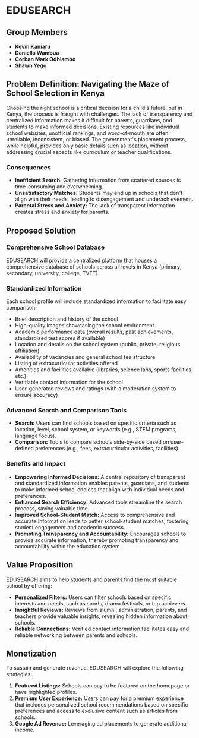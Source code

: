 # EDUSEARCH

## Group Members

- **Kevin Kaniaru**
- **Daniella Wambua**
- **Corban Mark Odhiambo**
- **Shawn Yego**

## Problem Definition: Navigating the Maze of School Selection in Kenya

Choosing the right school is a critical decision for a child's future, but in Kenya, the process is fraught with challenges. The lack of transparency and centralized information makes it difficult for parents, guardians, and students to make informed decisions. Existing resources like individual school websites, unofficial rankings, and word-of-mouth are often unreliable, inconsistent, or biased. The government's placement process, while helpful, provides only basic details such as location, without addressing crucial aspects like curriculum or teacher qualifications.

### Consequences

- **Inefficient Search:** Gathering information from scattered sources is time-consuming and overwhelming.
- **Unsatisfactory Matches:** Students may end up in schools that don't align with their needs, leading to disengagement and underachievement.
- **Parental Stress and Anxiety:** The lack of transparent information creates stress and anxiety for parents.

## Proposed Solution

### Comprehensive School Database

EDUSEARCH will provide a centralized platform that houses a comprehensive database of schools across all levels in Kenya (primary, secondary, university, college, TVET).

### Standardized Information

Each school profile will include standardized information to facilitate easy comparison:

- Brief description and history of the school
- High-quality images showcasing the school environment
- Academic performance data (overall results, past achievements, standardized test scores if available)
- Location and details on the school system (public, private, religious affiliation)
- Availability of vacancies and general school fee structure
- Listing of extracurricular activities offered
- Amenities and facilities available (libraries, science labs, sports facilities, etc.)
- Verifiable contact information for the school
- User-generated reviews and ratings (with a moderation system to ensure accuracy)

### Advanced Search and Comparison Tools

- **Search:** Users can find schools based on specific criteria such as location, level, school system, or keywords (e.g., STEM programs, language focus).
- **Comparison:** Tools to compare schools side-by-side based on user-defined preferences (e.g., fees, extracurricular activities, facilities).

### Benefits and Impact

- **Empowering Informed Decisions:** A central repository of transparent and standardized information enables parents, guardians, and students to make informed school choices that align with individual needs and preferences.
- **Enhanced Search Efficiency:** Advanced tools streamline the search process, saving valuable time.
- **Improved School-Student Match:** Access to comprehensive and accurate information leads to better school-student matches, fostering student engagement and academic success.
- **Promoting Transparency and Accountability:** Encourages schools to provide accurate information, thereby promoting transparency and accountability within the education system.

## Value Proposition

EDUSEARCH aims to help students and parents find the most suitable school by offering:

- **Personalized Filters:** Users can filter schools based on specific interests and needs, such as sports, drama festivals, or top achievers.
- **Insightful Reviews:** Reviews from alumni, administration, parents, and teachers provide valuable insights, revealing hidden information about schools.
- **Reliable Connections:** Verified contact information facilitates easy and reliable networking between parents and schools.

## Monetization

To sustain and generate revenue, EDUSEARCH will explore the following strategies:

1. **Featured Listings:** Schools can pay to be featured on the homepage or have highlighted profiles.
2. **Premium User Experience:** Users can pay for a premium experience that includes personalized school recommendations based on specific preferences and access to exclusive content such as articles from schools.
3. **Google Ad Revenue:** Leveraging ad placements to generate additional income.
